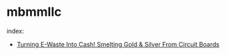 # mbmmllc
index:
- [Turning E-Waste Into Cash! Smelting Gold & Silver From Circuit Boards](https://youtu.be/r3uqoqghIu8)
